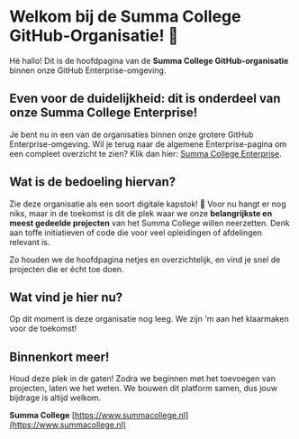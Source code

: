 # Welkom bij de Summa College GitHub-Organisatie! 👋

Hé hallo! Dit is de hoofdpagina van de **Summa College GitHub-organisatie** binnen onze GitHub Enterprise-omgeving.

## Even voor de duidelijkheid: dit is onderdeel van onze Summa College Enterprise!

Je bent nu in een van de organisaties binnen onze grotere GitHub Enterprise-omgeving. Wil je terug naar de algemene Enterprise-pagina om een compleet overzicht te zien? Klik dan hier: [Summa College Enterprise](https://github.com/enterprises/summacollege).

## Wat is de bedoeling hiervan?

Zie deze organisatie als een soort digitale kapstok! 🧥 Voor nu hangt er nog niks, maar in de toekomst is dit de plek waar we onze **belangrijkste en meest gedeelde projecten** van het Summa College willen neerzetten. Denk aan toffe initiatieven of code die voor veel opleidingen of afdelingen relevant is.

Zo houden we de hoofdpagina netjes en overzichtelijk, en vind je snel de projecten die er écht toe doen.

## Wat vind je hier nu?

Op dit moment is deze organisatie nog leeg. We zijn 'm aan het klaarmaken voor de toekomst!

## Binnenkort meer!

Houd deze plek in de gaten! Zodra we beginnen met het toevoegen van projecten, laten we het weten. We bouwen dit platform samen, dus jouw bijdrage is altijd welkom.

**Summa College**
[https://www.summacollege.nl](https://www.summacollege.nl)
